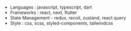 - Languages : javascript, typescript, dart
- Frameworks : react, next, flutter
- State Management - redux, recoil, zustand, react query
- Style : css, scss, styled-components, tailwindcss
